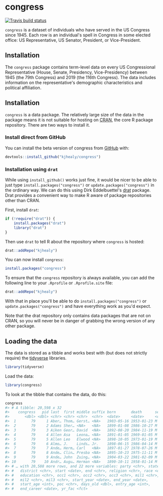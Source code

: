 <!-- README.md is generated from README.Rmd. Please edit that file -->



# congress

<!-- badges: start -->
[![Travis build status](https://travis-ci.com/kjhealy/congress.svg?branch=master)](https://travis-ci.com/kjhealy/congress)
<!-- badges: end -->

`congress` is a dataset of individuals who have served in the US Congress since 1945. Each row is an individual's spell in Congress in some elected office: US Representative, US Senator, President, or Vice-President.

## Installation


The `congress` package contains term-level data on every US Congressional Representative (House, Senate, Presidency, Vice-Presidency) between 1945 (the 79th Congress) and 2019 (the 116th Congress). The data includes information on the representative's demographic characteristics and political affiliation.


## Installation

`congress` is a data package. The relatively large size of the data in the package means it is not suitable for hosting on [CRAN](https://cran.r-project.org/), the core R package repository. There are two ways to install it.

### Install direct from GitHub

You can install the beta version of congress from [GitHub](https://github.com/kjhealy/congress) with:

``` r
devtools::install_github("kjhealy/congress")
```

### Installation using `drat`

While using `install_github()` works just fine, it would be nicer to be able to just type `install.packages("congress")` or `update.packages("congress")` in the ordinary way. We can do this using Dirk Eddelbuettel's [drat](http://eddelbuettel.github.io/drat/DratForPackageUsers.html) package. Drat provides a convenient way to make R aware of package repositories other than CRAN.

First, install `drat`:


```r
if (!require("drat")) {
    install.packages("drat")
    library("drat")
}
```

Then use `drat` to tell R about the repository where `congress` is hosted:


```r
drat::addRepo("kjhealy")
```

You can now install `congress`:


```r
install.packages("congress")
```

To ensure that the `congress` repository is always available, you can add the following line to your `.Rprofile` or `.Rprofile.site` file:


```r
drat::addRepo("kjhealy")
```

With that in place you'll be able to do `install.packages("congress")` or `update.packages("congress")` and have everything work as you'd expect. 

Note that the drat repository only contains data packages that are not on CRAN, so you will never be in danger of grabbing the wrong version of any other package.


## Loading the data

The data is stored as a tibble and works best with (but does not strictly require) the [tidyverse](http://tidyverse.org/) libraries.


```r
library(tidyverse)
```

Load the data:


```r
library(congress)
```

To look at the tibble that contains the data, do this:


```r
congress
#> # A tibble: 20,598 x 32
#>    congress   pid last  first middle suffix born       death      sex   position
#>       <dbl> <dbl> <chr> <chr> <chr>  <chr>  <date>     <date>     <chr> <chr>   
#>  1       79     1 Aber… Thom… Gerst… <NA>   1903-05-16 1953-01-23 M     U.S. Re…
#>  2       79     2 Adams Sher… <NA>   <NA>   1899-01-08 1986-10-27 M     U.S. Re…
#>  3       79     3 Aiken Geor… David  <NA>   1892-08-20 1984-11-19 M     U.S. Se…
#>  4       79     4 Allen Asa   Leona… <NA>   1891-01-05 1969-01-05 M     U.S. Re…
#>  5       79     5 Allen Leo   Elwood <NA>   1898-10-05 1973-01-19 M     U.S. Re…
#>  6       79     6 Almo… J.    Linds… Jr.    1898-06-15 1986-04-14 M     U.S. Re…
#>  7       79     7 Ande… Herm… Carl   <NA>   1897-01-27 1978-07-26 M     U.S. Re…
#>  8       79     8 Ande… Clin… Presba <NA>   1895-10-23 1975-11-11 M     U.S. Re…
#>  9       79     9 Ande… John  Zuing… <NA>   1904-03-22 1981-02-09 M     U.S. Re…
#> 10       79    10 Andr… Augu… Herman <NA>   1890-10-11 1958-01-14 M     U.S. Re…
#> # … with 20,588 more rows, and 22 more variables: party <chr>, state <chr>,
#> #   district <chr>, start <date>, end <chr>, religion <chr>, race <chr>,
#> #   education <chr>, occ1 <chr>, occ2 <chr>, occ3 <chr>, mil1 <chr>,
#> #   mil2 <chr>, mil3 <chr>, start_year <date>, end_year <date>,
#> #   start_age <int>, poc <chr>, days_old <dbl>, entry_age <int>,
#> #   end_career <date>, yr_fac <fct>
```
